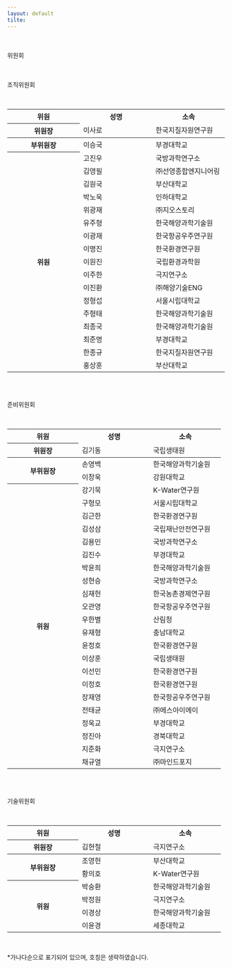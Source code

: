 ```yaml
---
layout: default
tilte:
---
```


<style>
  .customTable1 tr th {
    width: 30%;
  }

  .customTable2 tr td:nth-child(1) {
    width: 30%
  }
  .customTable2 tr td:nth-child(2) {
    width: 35%
  }
  .customTable2 tr td:nth-child(3) {
    width: 35%
  }

.button {
    display: block;
    background-color: white;
    border: 1px solid;
    border-width: 2px;
    border-color: #eae5e5;
    color: black;
    text-align: center;
    padding: 15px 20px;
    font-family: 'Noto Sans','맑은 고딕','Malgun Gothic',Arial,Helvetica,sans-serif,Lucida,'Grande','Microsoft YaHei','Hiragino Sans GB', 'SimSun', 'Meiryo';
    font-size: 20px;
}

  }
</style>

<br>
<br>
<div class="gayheader">
  <span>위원회</span>
  <div></div>
</div>

<br>

<p class="h4">
<br>조직위원회<br>
</p>

<br>

<table>
  <thead>
    <tr>
      <th>위원</th>
      <th>성명</th>
      <th>소속</th>
    </tr>
    <tr>
      <th style="width: 30%">위원장</th>
      <td style="width: 30%">이사로</td>
      <td style="width: 30%">한국지질자원연구원</td>
    </tr>
 </thead>
  <tbody>
    <tr>
      <th>부위원장</th>
      <td>이승국</td>
      <td>부경대학교</td>
    </tr>
    <tr>
      <th rowspan=17>위원</th>
      <td>고진우</td>
      <td>국방과학연구소</td>
    </tr>
    <tr>
      <td>김영필</td>
      <td>㈜선영종합엔지니어링</td>
    </tr>
    <tr>
      <td>김원국</td>
      <td>부산대학교</td>
    </tr>
    <tr>
      <td>박노욱</td>
      <td>인하대학교</td>
    </tr>
    <tr>
      <td>위광재</td>
      <td>㈜지오스토리</td>
    </tr>
    <tr>
      <td>유주형</td>
      <td>한국해양과학기술원</td>
    </tr>
    <tr>
      <td>이광재</td>
      <td>한국항공우주연구원</td>
    </tr>
    <tr>
      <td>이명진</td>
      <td>한국환경연구원</td>
    </tr>
    <tr>
      <td>이원진</td>
      <td>국립환경과학원</td>
    </tr>
    <tr>
      <td>이주한</td>
      <td>극지연구소</td>
    </tr>
    <tr>
      <td>이진환</td>
      <td>㈜해양기술ENG</td>
    </tr>
    <tr>
      <td>정형섭</td>
      <td>서울시립대학교</td>
    </tr>
    <tr>
      <td>주형태</td>
      <td>한국해양과학기술원</td>
    </tr>
    <tr>
      <td>최종국</td>
      <td>한국해양과학기술원</td>
    </tr>
    <tr>
      <td>최준명</td>
      <td>부경대학교</td>
    </tr>
    <tr>
      <td>한종규</td>
      <td>한국지질자원연구원</td>
    </tr>
    <tr>
      <td>홍상훈</td>
      <td>부산대학교</td>
    </tr>
  </tbody>
</table>

<br>

<p class="h4">
<br>준비위원회<br>
</p>

<br>

<table>
  <thead>
    <tr>
      <th>위원</th>
      <th>성명</th>
      <th>소속</th>
    </tr>
    <tr>
      <th style="width: 30%">위원장</th>
      <td style="width: 30%">김기동</td>
      <td style="width: 30%">국립생태원</td>
    </tr>
 </thead>
  <tbody>
    <tr>
      <th rowspan=2>부위원장</th>
      <td>손영백</td>
      <td>한국해양과학기술원</td>
    </tr>
     <tr>
      <td>이창욱</td>
      <td>강원대학교</td>
    </tr>
    <tr>
      <th rowspan=22>위원</th>
      <td>강기묵</td>
      <td>K-Water연구원</td>
    </tr>
    <tr>
      <td>구형모</td>
      <td>서울시립대학교</td>
    </tr>
    <tr>
      <td>김근한</td>
      <td>한국환경연구원</td>
    </tr>
    <tr>
      <td>김성삼</td>
      <td>국립재난안전연구원</td>
    </tr>
    <tr>
      <td>김용민</td>
      <td>국방과학연구소</td>
    </tr>
    <tr>
      <td>김진수</td>
      <td>부경대학교</td>
    </tr>
    <tr>
      <td>박윤희</td>
      <td>한국해양과학기술원</td>
    </tr>
    <tr>
      <td>성현승</td>
      <td>국방과학연구소</td>
    </tr>
    <tr>
      <td>심재헌</td>
      <td>한국농촌경제연구원</td>
    </tr>
    <tr>
      <td>오관영</td>
      <td>한국항공우주연구원</td>
    </tr>
    <tr>
      <td>우한별</td>
      <td>산림청</td>
    </tr>
    <tr>
      <td>유재형</td>
      <td>충남대학교</td>
    </tr>
    <tr>
      <td>윤정호</td>
      <td>한국환경연구원</td>
    </tr>
    <tr>
      <td>이상훈</td>
      <td>국립생태원</td>
    </tr>
    <tr>
      <td>이선민</td>
      <td>한국환경연구원</td>
    </tr>
    <tr>
      <td>이정호</td>
      <td>한국환경연구원</td>
    </tr>
        <tr>
      <td>장재영</td>
      <td>한국항공우주연구원</td>
    </tr>
    <tr>
      <td>전태균</td>
      <td>㈜에스아이에이</td>
    </tr>
    <tr>
      <td>정욱교</td>
      <td>부경대학교</td>
    </tr>
    <tr>
      <td>정진아</td>
      <td>경북대학교</td>
    </tr>
    <tr>
      <td>지준화</td>
      <td>극지연구소</td>
    </tr>
    <tr>
      <td>채규열</td>
      <td>㈜마인드포지</td>
    </tr>

 </tbody>
</table>

<br>

<p class="h4">
<br>기술위원회<br>
</p>

<br>

<table>
  <thead>
    <tr>
      <th>위원</th>
      <th>성명</th>
      <th>소속</th>
    </tr>
    <tr>
      <th style="width: 30%">위원장</th>
      <td style="width: 30%">김현철</td>
      <td style="width: 30%">극지연구소</td>
    </tr>
 </thead>
  <tbody>
    <tr>
      <th rowspan=2>부위원장</th>
      <td>조영헌</td>
      <td>부산대학교</td>
    </tr>
     <tr>
      <td>황의호</td>
      <td>K-Water연구원</td>
    </tr>
    <tr>
      <th rowspan=4>위원</th>
      <td>박숭환</td>
      <td>한국해양과학기술원</td>
    </tr>
    <tr>
      <td>박정원</td>
      <td>극지연구소</td>
    </tr>
    <tr>
      <td>이경상</td>
      <td>한국해양과학기술원</td>
    </tr>
    <tr>
      <td>이윤경</td>
      <td>세종대학교</td>
    </tr>
 </tbody>
</table>

<br>

<p>
*가나다순으로 표기되어 있으며, 호칭은 생략하였습니다.
</p>